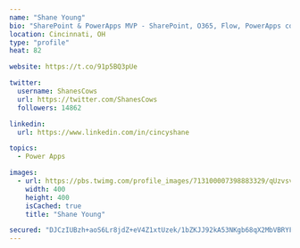 ```yaml
---
name: "Shane Young"
bio: "SharePoint & PowerApps MVP - SharePoint, O365, Flow, PowerApps consulting? @PowerApps911 | Pure Snark? You found it."
location: Cincinnati, OH
type: "profile"
heat: 82

website: https://t.co/91p5BQ3pUe

twitter:
  username: ShanesCows
  url: https://twitter.com/ShanesCows
  followers: 14862

linkedin:
  url: https://www.linkedin.com/in/cincyshane

topics:
  - Power Apps

images:
  - url: https://pbs.twimg.com/profile_images/713100007398883329/qUzvsvQ3_400x400.jpg
    width: 400
    height: 400
    isCached: true
    title: "Shane Young"

secured: "DJCzIUBzh+aoS6Lr8jdZ+eV4Z1xtUzek/1bZKJJ92kA53NKgb68qX2MbVBRYFlBbDYzliKG2dLV+gEE/IF3hVZgqnZhe89SKy/GTtGsbVQ+3kGwVCgldaIyGKBZAl4Udd03IFOTwPblrvNyFzEicSF1R/4AlFpUCZenGkqx/Ekdjov40DWxZKE1fAN4FyiM3IB/6WSBnl31Ahjxv8sZXAGmyvIVq2q1D0ooa/e8VS5/+/lScoPTQGyKZKJdC+x8rno4Aaz5d9Xnh+wf6xW5c7RwJV6ZAJLEdexpQWCy5tNxRP8fwrcl+hGSoR0RbSNybDPLqpIYRhNizxsqyPa0khQFNdSaQLwLsg3YM4D/X4Q3K36oeYCbsAETcxGVKWtOHsKY5iD4cW2PzN+PB7OSCHiH8UOKDQRfy/DK7Yy947nM=;DUxOtwLbh3qyL5urkvVhLw=="
---
```


